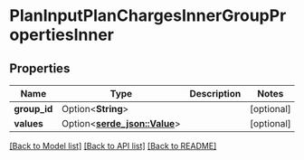 # PlanInputPlanChargesInnerGroupPropertiesInner

## Properties

Name | Type | Description | Notes
------------ | ------------- | ------------- | -------------
**group_id** | Option<**String**> |  | [optional]
**values** | Option<[**serde_json::Value**](.md)> |  | [optional]

[[Back to Model list]](../README.md#documentation-for-models) [[Back to API list]](../README.md#documentation-for-api-endpoints) [[Back to README]](../README.md)


